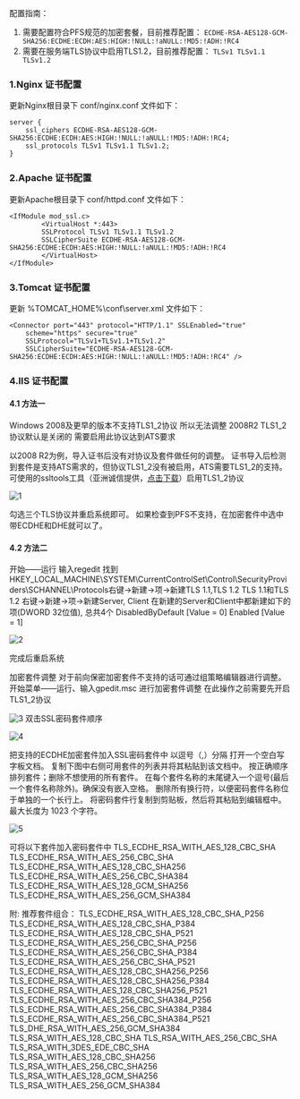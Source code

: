 配置指南：
1. 需要配置符合PFS规范的加密套餐，目前推荐配置：
`ECDHE-RSA-AES128-GCM-SHA256:ECDHE:ECDH:AES:HIGH:!NULL:!aNULL:!MD5:!ADH:!RC4`
2. 需要在服务端TLS协议中启用TLS1.2，目前推荐配置：
`TLSv1 TLSv1.1 TLSv1.2`

### 1.Nginx 证书配置

更新Nginx根目录下 conf/nginx.conf 文件如下：
```
server {
	ssl_ciphers ECDHE-RSA-AES128-GCM-SHA256:ECDHE:ECDH:AES:HIGH:!NULL:!aNULL:!MD5:!ADH:!RC4;
	ssl_protocols TLSv1 TLSv1.1 TLSv1.2;
}
```

### 2.Apache 证书配置

更新Apache根目录下 conf/httpd.conf 文件如下：
```
<IfModule mod_ssl.c>
        <VirtualHost *:443>
		SSLProtocol TLSv1 TLSv1.1 TLSv1.2
		SSLCipherSuite ECDHE-RSA-AES128-GCM-SHA256:ECDHE:ECDH:AES:HIGH:!NULL:!aNULL:!MD5:!ADH:!RC4
		</VirtualHost>
</IfModule>
```

### 3.Tomcat 证书配置
更新 %TOMCAT_HOME%\conf\server.xml 文件如下：
```
<Connector port="443" protocol="HTTP/1.1" SSLEnabled="true"
    scheme="https" secure="true"
    SSLProtocol="TLSv1+TLSv1.1+TLSv1.2"
    SSLCipherSuite="ECDHE-RSA-AES128-GCM-SHA256:ECDHE:ECDH:AES:HIGH:!NULL:!aNULL:!MD5:!ADH:!RC4" />
```

### 4.IIS 证书配置
#### 4.1 方法一
Windows 2008及更早的版本不支持TLS1_2协议  所以无法调整  2008R2 TLS1_2协议默认是关闭的  需要启用此协议达到ATS要求

以2008 R2为例，导入证书后没有对协议及套件做任何的调整。
证书导入后检测到套件是支持ATS需求的，但协议TLS1_2没有被启用，ATS需要TLS1_2的支持。可使用的ssltools工具（亚洲诚信提供，[点击下载](http://www.trustasia.com/down/ssltools.zip)）启用TLS1_2协议

![1](https://mc.qcloudimg.com/static/img/bed43955994817ef3dcca0f8d617e117/1.png)

勾选三个TLS协议并重启系统即可。
如果检查到PFS不支持，在加密套件中选中带ECDHE和DHE就可以了。

#### 4.2 方法二
开始——运行  输入regedit
找到HKEY_LOCAL_MACHINE\SYSTEM\CurrentControlSet\Control\SecurityProviders\SCHANNEL\Protocols右键->新建->项->新建TLS 1.1,TLS 1.2
TLS 1.1和TLS 1.2 右键->新建->项->新建Server, Client
在新建的Server和Client中都新建如下的项(DWORD 32位值), 总共4个
DisabledByDefault [Value = 0]
Enabled [Value = 1]

![2](https://mc.qcloudimg.com/static/img/a6d5d5103f41996d2297e897f3b15b8f/2.png)

完成后重启系统

加密套件调整
对于前向保密加密套件不支持的话可通过组策略编辑器进行调整。
开始菜单——运行、输入gpedit.msc 进行加密套件调整  在此操作之前需要先开启TLS1_2协议

![3](https://mc.qcloudimg.com/static/img/edbf53965efe2fc929347479bbfa3ffc/3.png)
双击SSL密码套件顺序

![4](https://mc.qcloudimg.com/static/img/0fd0450901a9ececba02576344cd5679/4.png)

把支持的ECDHE加密套件加入SSL密码套件中  以逗号（,）分隔
打开一个空白写字板文档。
复制下图中右侧可用套件的列表并将其粘贴到该文档中。
按正确顺序排列套件；删除不想使用的所有套件。
在每个套件名称的末尾键入一个逗号(最后一个套件名称除外)。确保没有嵌入空格。
删除所有换行符，以便密码套件名称位于单独的一个长行上。
将密码套件行复制到剪贴板，然后将其粘贴到编辑框中。最大长度为 1023 个字符。

![5](https://mc.qcloudimg.com/static/img/846da62574cadaa8fa097c082c967cad/5.png)

可将以下套件加入密码套件中
TLS_ECDHE_RSA_WITH_AES_128_CBC_SHA
TLS_ECDHE_RSA_WITH_AES_256_CBC_SHA
TLS_ECDHE_RSA_WITH_AES_128_CBC_SHA256
TLS_ECDHE_RSA_WITH_AES_256_CBC_SHA384
TLS_ECDHE_RSA_WITH_AES_128_GCM_SHA256
TLS_ECDHE_RSA_WITH_AES_256_GCM_SHA384

附:
推荐套件组合：
TLS_ECDHE_RSA_WITH_AES_128_CBC_SHA_P256
TLS_ECDHE_RSA_WITH_AES_128_CBC_SHA_P384
TLS_ECDHE_RSA_WITH_AES_128_CBC_SHA_P521
TLS_ECDHE_RSA_WITH_AES_256_CBC_SHA_P256
TLS_ECDHE_RSA_WITH_AES_256_CBC_SHA_P384
TLS_ECDHE_RSA_WITH_AES_256_CBC_SHA_P521
TLS_ECDHE_RSA_WITH_AES_128_CBC_SHA256_P256
TLS_ECDHE_RSA_WITH_AES_128_CBC_SHA256_P384
TLS_ECDHE_RSA_WITH_AES_128_CBC_SHA256_P521
TLS_ECDHE_RSA_WITH_AES_256_CBC_SHA384_P256
TLS_ECDHE_RSA_WITH_AES_256_CBC_SHA384_P384
TLS_ECDHE_RSA_WITH_AES_256_CBC_SHA384_P521
TLS_DHE_RSA_WITH_AES_256_GCM_SHA384
TLS_RSA_WITH_AES_128_CBC_SHA
TLS_RSA_WITH_AES_256_CBC_SHA
TLS_RSA_WITH_3DES_EDE_CBC_SHA
TLS_RSA_WITH_AES_128_CBC_SHA256
TLS_RSA_WITH_AES_256_CBC_SHA256
TLS_RSA_WITH_AES_128_GCM_SHA256
TLS_RSA_WITH_AES_256_GCM_SHA384
